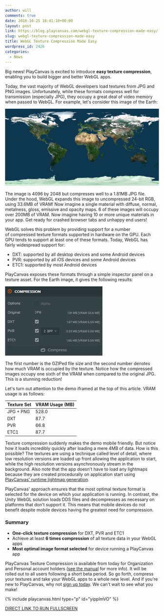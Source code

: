 ```yaml
---
author: will
comments: true
date: 2016-10-25 18:41:10+00:00
layout: post
link: https://blog.playcanvas.com/webgl-texture-compression-made-easy/
slug: webgl-texture-compression-made-easy
title: WebGL Texture Compression Made Easy
wordpress_id: 2426
categories:
  - News
---
```


Big news! PlayCanvas is excited to introduce **easy texture compression**, enabling you to build bigger and better WebGL apps.

Today, the vast majority of WebGL developers load textures from JPG and PNG images. Unfortunately, while these formats compress well for transmission (especially JPG), they occupy a great deal of video memory when passed to WebGL. For example, let's consider this image of the Earth:

<!-- more -->

[![Earth Texture](/assets/media/texture-earth.jpg)](/assets/media/texture-earth.jpg)

The image is 4096 by 2048 but compresses well to a 1.81MB JPG file. Under the hood, WebGL expands this image to uncompressed 24-bit RGB, using 33.6MB of VRAM! Now imagine a single material with diffuse, normal, metalness, gloss, emissive and opacity maps. 6 of these images will occupy over 200MB of VRAM. Now imagine having 10 or more unique materials in your app. Get ready for crashed browser tabs and unhappy end users!

WebGL solves this problem by providing support for a number of compressed texture formats supported in hardware on the GPU. Each GPU tends to support at least one of these formats. Today, WebGL has fairly widespread support for:

- DXT: supported by all desktop devices and some Android devices
- PVR: supported by all iOS devices and some Android devices
- ETC1: supported by most Android devices

PlayCanvas exposes these formats through a simple inspector panel on a texture asset. For the Earth image, it gives the following results:

[![compressiondialog](/assets/media/compressiondialog.png)](/assets/media/compressiondialog.png)

The first number is the GZIPed file size and the second number denotes how much VRAM is occupied by the texture. Notice how the compressed images occupy one sixth of the VRAM when compared to the original JPG. This is a stunning reduction!

Let's turn out attention to the demo iframed at the top of this article. VRAM usage is as follows:

| Texture Set | VRAM Usage (MB) |
| ----------- | --------------- |
| JPG + PNG   | 528.0           |
| DXT         | 87.7            |
| PVR         | 66.8            |
| ETC1        | 87.7            |

Texture compression suddenly makes the demo mobile friendly. But notice how it loads incredibly quickly after loading a mere 4MB of data. How is this possible? The textures are using a technique called level of detail, where low resolution versions are loaded up front allowing the application to start, while the high resolution versions asynchronously stream in the background. Also note that the app doesn't have to load any lightmaps because they are created procedurally on application start using [PlayCanvas' runtime lightmap generation](https://blog.playcanvas.com/runtime-lightmap-generation-for-webgl/).

PlayCanvas' approach ensures that the most optimal texture format is selected for the device on which your application is running. In contrast, the Unity WebGL solution loads DDS files and decompresses as necessary on platforms that don't support it. This means that mobile devices do not benefit despite mobile devices having the greatest need for compression.

### Summary

- **One-click texture compression** for DXT, PVR and ETC1
- Achieve at least **6 times compression** of all texture data in your WebGL apps
- **Most optimal image format selected** for device running a PlayCanvas app

PlayCanvas Texture Compression is available from today for Organization and Personal account holders ([see the manual](https://developer.playcanvas.com/en/user-manual/assets/textures/#texture-compression) for more info). It will be rolled out to all users following a short beta period. So go forth, compress your textures and take your WebGL apps to a whole new level. And if you're new to PlayCanvas, why not [sign up today](https://playcanvas.com/). We can't wait to see what you make!

{% include playcanvas.html type="p" id="yipplmVO" %}

[DIRECT LINK TO RUN FULLSCREEN](https://playcanv.as/p/yipplmVO/)
